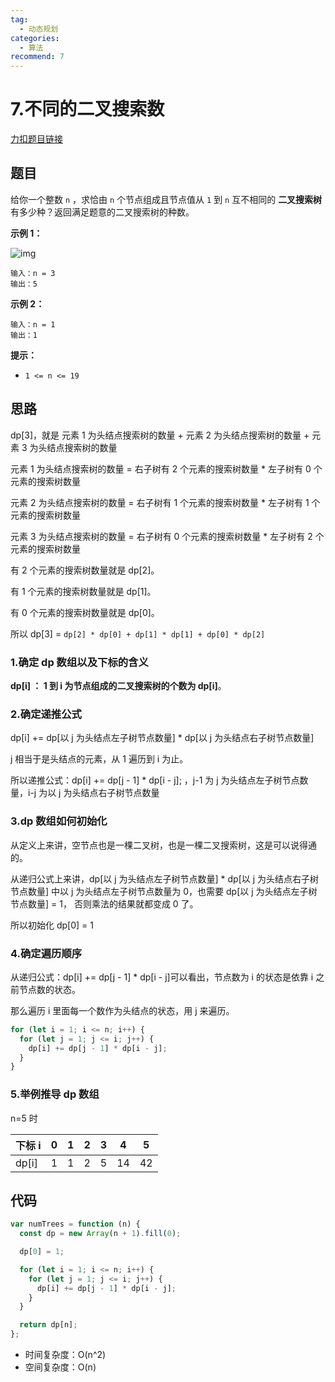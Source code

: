 ```yaml
---
tag:
  - 动态规划
categories:
  - 算法
recommend: 7
---
```


# 7.不同的二叉搜索数

[力扣题目链接](https://leetcode.cn/problems/unique-binary-search-trees/)

## 题目

给你一个整数 `n` ，求恰由 `n` 个节点组成且节点值从 `1` 到 `n` 互不相同的 **二叉搜索树** 有多少种？返回满足题意的二叉搜索树的种数。

**示例 1：**

![img](https://assets.leetcode.com/uploads/2021/01/18/uniquebstn3.jpg)

```
输入：n = 3
输出：5
```

**示例 2：**

```
输入：n = 1
输出：1
```

**提示：**

- `1 <= n <= 19`

## 思路

dp[3]，就是 元素 1 为头结点搜索树的数量 + 元素 2 为头结点搜索树的数量 + 元素 3 为头结点搜索树的数量

元素 1 为头结点搜索树的数量 = 右子树有 2 个元素的搜索树数量 \* 左子树有 0 个元素的搜索树数量

元素 2 为头结点搜索树的数量 = 右子树有 1 个元素的搜索树数量 \* 左子树有 1 个元素的搜索树数量

元素 3 为头结点搜索树的数量 = 右子树有 0 个元素的搜索树数量 \* 左子树有 2 个元素的搜索树数量

有 2 个元素的搜索树数量就是 dp[2]。

有 1 个元素的搜索树数量就是 dp[1]。

有 0 个元素的搜索树数量就是 dp[0]。

所以 dp[3] = `dp[2] * dp[0] + dp[1] * dp[1] + dp[0] * dp[2]`

### 1.确定 dp 数组以及下标的含义

**dp[i] ： 1 到 i 为节点组成的二叉搜索树的个数为 dp[i]**。

### 2.确定递推公式

dp[i] += dp[以 j 为头结点左子树节点数量] \* dp[以 j 为头结点右子树节点数量]

j 相当于是头结点的元素，从 1 遍历到 i 为止。

所以递推公式：dp[i] += dp[j - 1] \* dp[i - j]; ，j-1 为 j 为头结点左子树节点数量，i-j 为以 j 为头结点右子树节点数量

### 3.dp 数组如何初始化

从定义上来讲，空节点也是一棵二叉树，也是一棵二叉搜索树，这是可以说得通的。

从递归公式上来讲，dp[以 j 为头结点左子树节点数量] \* dp[以 j 为头结点右子树节点数量] 中以 j 为头结点左子树节点数量为 0，也需要 dp[以 j 为头结点左子树节点数量] = 1， 否则乘法的结果就都变成 0 了。

所以初始化 dp[0] = 1

### 4.确定遍历顺序

从递归公式：dp[i] += dp[j - 1] \* dp[i - j]可以看出，节点数为 i 的状态是依靠 i 之前节点数的状态。

那么遍历 i 里面每一个数作为头结点的状态，用 j 来遍历。

```js
for (let i = 1; i <= n; i++) {
  for (let j = 1; j <= i; j++) {
    dp[i] += dp[j - 1] * dp[i - j];
  }
}
```

### 5.举例推导 dp 数组

n=5 时

| 下标 i | 0   | 1   | 2   | 3   | 4   | 5   |
| ------ | --- | --- | --- | --- | --- | --- |
| dp[i]  | 1   | 1   | 2   | 5   | 14  | 42  |

## 代码

```js
var numTrees = function (n) {
  const dp = new Array(n + 1).fill(0);

  dp[0] = 1;

  for (let i = 1; i <= n; i++) {
    for (let j = 1; j <= i; j++) {
      dp[i] += dp[j - 1] * dp[i - j];
    }
  }

  return dp[n];
};
```

- 时间复杂度：O(n^2)
- 空间复杂度：O(n)
